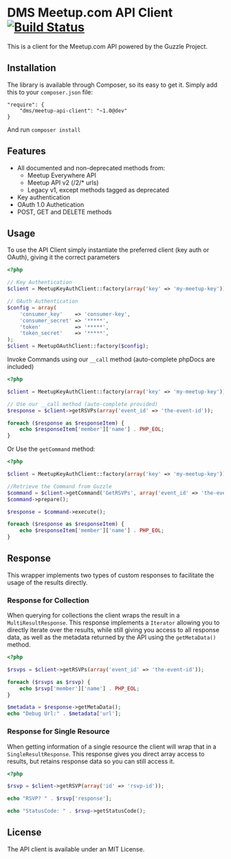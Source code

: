 DMS Meetup.com API Client [![Build Status](https://travis-ci.org/rdohms/meetup-api-client.png?branch=master)](https://travis-ci.org/rdohms/meetup-api-client)
=========================

This is a client for the Meetup.com API powered by the Guzzle Project.

## Installation

The library is available through Composer, so its easy to get it. Simply add this to your `composer.json` file:

    "require": {
        "dms/meetup-api-client": "~1.0@dev"
    }
    
And run `composer install`

## Features

* All documented and non-deprecated methods from:
    * Meetup Everywhere API
    * Meetup API v2 (/2/* urls)
    * Legacy v1, except methods tagged as deprecated
* Key authentication
* OAuth 1.0 Authetication
* POST, GET and DELETE methods

## Usage
    
To use the API Client simply instantiate the preferred client (key auth or OAuth), giving it the correct parameters

```php
<?php

// Key Authentication
$client = MeetupKeyAuthClient::factory(array('key' => 'my-meetup-key'));

// OAuth Authentication
$config = array(
    'consumer_key'    => 'consumer-key',
    'consumer_secret' => '*****',
    'token'           => '*****',
    'token_secret'    => '*****',
);
$client = MeetupOAuthClient::factory($config);
```

Invoke Commands using our `__call` method (auto-complete phpDocs are included)

```php
<?php 

$client = MeetupKeyAuthClient::factory(array('key' => 'my-meetup-key'));

// Use our __call method (auto-complete provided)
$response = $client->getRSVPs(array('event_id' => 'the-event-id'));

foreach ($response as $responseItem) {
    echo $responseItem['member']['name'] . PHP_EOL;
}
``` 
Or Use the `getCommand` method:

```php
<?php 

$client = MeetupKeyAuthClient::factory(array('key' => 'my-meetup-key'));

//Retrieve the Command from Guzzle
$command = $client->getCommand('GetRSVPs', array('event_id' => 'the-event-id'));
$command->prepare();

$response = $command->execute();

foreach ($response as $responseItem) {
    echo $responseItem['member']['name'] . PHP_EOL;
}
```

## Response

This wrapper implements two types of custom responses to facilitate the usage of the results directly.

### Response for Collection

When querying for collections the client wraps the result in a `MultiResultResponse`. This response implements a `Iterator` allowing you to directly iterate over the results, while still giving you access to all response data, as well as the metadata returned by the API using the `getMetaData()` method.

```php
<?php

$rsvps = $client->getRSVPs(array('event_id' => 'the-event-id'));

foreach ($rsvps as $rsvp) {
    echo $rsvp['member']['name'] . PHP_EOL;
}

$metadata = $response->getMetaData();
echo "Debug Url:" . $metadata['url'];
```

### Response for Single Resource

When getting information of a single resource the client will wrap that in a `SingleResultResponse`. This response gives you direct array access to results, but retains response data so you can still access it.

```php
<?php

$rsvp = $client->getRSVP(array('id' => 'rsvp-id'));

echo "RSVP? " . $rsvp['response'];

echo "StatusCode: " . $rsvp->getStatusCode();
```

## License

The API client is available under an MIT License.
